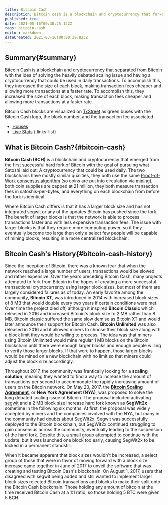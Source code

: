 ```yaml
---
title: Bitcoin Cash
description: Bitcoin cash is a blockchain and cryptocurrency that forked from Bitcoin.
published: true
date: 2021-05-16T00:30:25.122Z
tags: bitcoin-cash
editor: markdown
dateCreated: 2021-03-16T00:00:39.823Z
---
```


## Summary{#summary}

Bitcoin Cash is a blockchain and cryptocurrency that separated from Bitcoin with the idea of solving the heavily debated scaling issue and having a cryptocurrency that could be used in daily transactions. To accomplish this, they increased the size of each block, making transaction fees cheaper and allowing more transactions at a faster rate. To accomplish this, they increased the size of each block, making transaction fees cheaper and allowing more transactions at a faster rate.

Bitcoin Cash blocks are visualized on [TxStreet](https://www.txstreet.com) as green buses with the Bitcoin Cash logo, the block number, and the transaction fee associated.

- [Houses](/bitcoincash/houses)
- [Live Stats](/bitcoincash/live-stats)
{.links-list}

## What is Bitcoin Cash?{#bitcoin-cash}

**Bitcoin Cash (BCH)** is a blockchain and cryptocurrency that emerged from the first successful hard fork of Bitcoin with the goal of pursuing what Satoshi laid out; A cryptocurrency that could be used daily. The two blockchains have mostly similar qualities, they both use the same [Proof-of-Work](/glossary/consensus-algorithms/#proof-of-work) [consensus algorithm](/glossary/consensus-algorithms) (so coins are put into circulation via [mining](/glossary/mining)), both coin supplies are capped at 21 million, they both measure transaction fees in satoshis-per-bytes, and everything on each blockchain from before the fork is identical.

Where Bitcoin Cash differs is that it has a larger block size and has not integrated segwit or any of the updates Bitcoin has pushed since the fork. The benefit of larger blocks is that the network is able to process transactions faster and with less expensive transaction fees. The issue with larger blocks is that they require more computing power, so if they eventually become too large then only a select few people will be capable of mining blocks, resulting in a more centralized blockchain.

## Bitcoin Cash's History{#bitcoin-cash-history}

Since the inception of Bitcoin, there was a known fear that when the network reached a large number of users, transactions would be slowed and rather expensive. Over the years preceding Bitcoin Cash, many projects attempted to fork from Bitcoin in the hopes of creating a more successful transactional cryptocurrency using larger block sizes, but most of them are largely considered failures as of today. An early favorite among the community, **Bitcoin XT**, was introduced in 2014 with increased block sizes of 8 MB that would double every two years if certain conditions were met. Over time the project died off, although it inspired **Bitcoin Classic** which released in 2016 and increased Bitcoin's block size to 2 MB rather than 8 MB. Bitcoin classic suffered the same slow demise as Bitcoin XT and would later announce their support for Bitcoin Cash. **Bitcoin Unlimited** was also released in 2016 and it allowed miners to choose their block size along with a block limit they would be willing to process. The idea was that miners using Bitcoin Unlimited would mine regular 1 MB blocks on the Bitcoin blockchain until there were enough larger blocks and enough people willing to verify those larger blocks. If that were to happen, those larger blocks would be mined on a new blockchain with no limit so that miners could adjust the block size accordingly.

Throughout 2017, the community was frantically looking for a **scaling solution**, meaning they wanted to find a way to increase the amount of transactions per second to accommodate the rapidly increasing amount of users on the Bitcoin network. On May 23, 2017, the [**Bitcoin Scaling Agreement**](https://dcgco.medium.com/bitcoin-scaling-agreement-at-consensus-2017-133521fe9a77), or **New York Agreement (NYA)**, was proposed to solve the long debated scaling issue of Bitcoin. The proposal included activating [segwit](/bitcoin/segwit) and a 2 MB block size increase hard fork known as **SegWit2x** sometime in the following six months. At first, the proposal was widely accepted by miners and the companies involved with the NYA, but many in the community had doubts about SegWit2x. Segwit was successfully deployed to the Bitcoin blockchain, but SegWit2x continued struggling to gain consensus across the community, eventually leading to the suspension of the hard fork. Despite this, a small group attempted to continue with the update, but it was launched one block too early, causing SegWit2x to be locked in a permanent standstill.

When it became apparent that block sizes wouldn't be increased, a select group of those that were in favor of moving forward with a block size increase came together in June of 2017 to unveil the software that was creating and testing Bitcoin Cash's blockchain. On August 1, 2017, users that disagreed with segwit being added and still wanted to implement larger block sizes rejected Bitcoin transactions and blocks to make their split onto the Bitcoin Cash blockchain. Those holding any amount of bitcoin at the time received Bitcoin Cash at a 1:1 ratio, so those holding 5 BTC were given 5 BCH.
